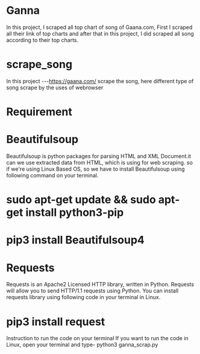 # Ganna
In this project, I scraped all top chart of song of Gaana.com, First I scraped all their link of top charts and after that in this project, I did scraped all song according to their top charts.


# scrape_song
In this project ---https://gaana.com/ scrape the song, here different type of song scrape by the uses of webrowser

# Requirement
# Beautifulsoup
Beautifulsoup is python packages for parsing HTML and XML Document.it can we use extracted data from HTML, which is using for web scraping. so if we're using Linux Based OS, so we have to install Beautifulsoup using following command on your terminal.

# sudo apt-get update && sudo apt-get install python3-pip<br>
# pip3 install Beautifulsoup4
# Requests
Requests is an Apache2 Licensed HTTP library, written in Python. Requests will allow you to send HTTP/1.1 requests using Python. You can install requests library using following code in your terminal in Linux.

# pip3 install request

Instruction to run the code on your terminal
If you want to run the code in Linux, open your terminal and type- python3 ganna_scrap.py
